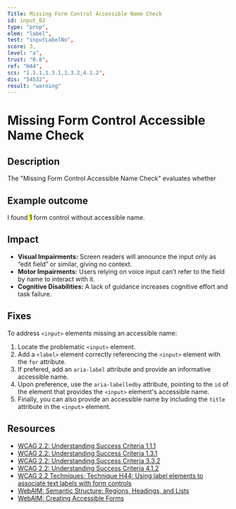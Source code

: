 ```yaml
---
Title: Missing Form Control Accessible Name Check
id: input_02
type: "prop",
elem: "label",
test: "inputLabelNo",
score: 3,
level: "a",
trust: "0.8",
ref: "H44",
scs: "1.1.1,1.3.1,3.3.2,4.1.2",
dis: "54532",
result: "warning"
---
```


# Missing Form Control Accessible Name Check

## Description

The "Missing Form Control Accessible Name Check" evaluates whether 

## Example outcome

I found <mark>1</mark> form control without accessible name.

## Impact

- **Visual Impairments:** Screen readers will announce the input only as “edit field” or similar, giving no context.
- **Motor Impairments:** Users relying on voice input can’t refer to the field by name to interact with it.
- **Cognitive Disabilities:** A lack of guidance increases cognitive effort and task failure.

## Fixes

To address <code>&lt;input&gt;</code> elements missing an accessible name:

1. Locate the problematic <code>&lt;input&gt;</code> element.
2. Add a <code>&lt;label&gt;</code> element correctly referencing the <code>&lt;input&gt;</code> element with the <code>for</code> attribute.
3. If prefered, add an <code>aria-label</code> attribute and provide an informative accessible name.
4. Upon preference, use the <code>aria-labelledby</code> attribute, pointing to the <code>id</code> of the element that provides the <code>&lt;input&gt;</code> element's accessible name.
5. Finally, you can also provide an accessible name by including the <code>title</code> attribute in the <code>&lt;input&gt;</code> element.

## Resources

- [WCAG 2.2: Understanding Success Criteria 1.1.1](https://www.w3.org/WAI/WCAG22/Understanding/non-text-content)
- [WCAG 2.2: Understanding Success Criteria 1.3.1](https://www.w3.org/WAI/WCAG22/Understanding/info-and-relationships)
- [WCAG 2.2: Understanding Success Criteria 3.3.2](https://www.w3.org/WAI/WCAG22/Understanding/labels-or-instructions)
- [WCAG 2.2: Understanding Success Criteria 4.1.2](https://www.w3.org/WAI/WCAG22/Understanding/name-role-value)
- [WCAG 2.2 Techniques: Technique H44: Using label elements to associate text labels with form controls](https://www.w3.org/WAI/WCAG22/Techniques/html/H44)
- [WebAIM: Semantic Structure: Regions, Headings, and Lists](https://webaim.org/techniques/semanticstructure/)
- [WebAIM: Creating Accessible Forms](https://webaim.org/techniques/forms/)
